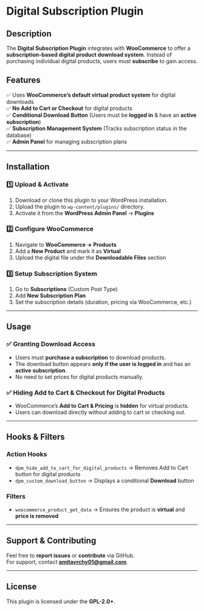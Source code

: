 # Digital Subscription Plugin

## Description
The **Digital Subscription Plugin** integrates with **WooCommerce** to offer a **subscription-based digital product download system**. Instead of purchasing individual digital products, users must **subscribe** to gain access.  

## Features
✅ Uses **WooCommerce’s default virtual product system** for digital downloads  
✅ **No Add to Cart or Checkout** for digital products  
✅ **Conditional Download Button** (Users must be **logged in** & have an **active subscription**)  
✅ **Subscription Management System** (Tracks subscription status in the database)  
✅ **Admin Panel** for managing subscription plans  

---

## Installation

### 1️⃣ Upload & Activate
1. Download or clone this plugin to your WordPress installation.  
2. Upload the plugin to `wp-content/plugins/` directory.  
3. Activate it from the **WordPress Admin Panel** → **Plugins**  

### 2️⃣ Configure WooCommerce  
1. Navigate to **WooCommerce → Products**  
2. Add a **New Product** and mark it as **Virtual**  
3. Upload the digital file under the **Downloadable Files** section  

### 3️⃣ Setup Subscription System  
1. Go to **Subscriptions** (Custom Post Type)  
2. Add **New Subscription Plan**  
3. Set the subscription details (duration, pricing via WooCommerce, etc.)  

---

## Usage

### ✅ **Granting Download Access**
- Users must **purchase a subscription** to download products.  
- The download button appears **only if the user is logged in** and has an **active subscription**.  
- No need to set prices for digital products manually.  

### ✅ **Hiding Add to Cart & Checkout for Digital Products**
- WooCommerce’s **Add to Cart & Pricing** is **hidden** for virtual products.  
- Users can download directly without adding to cart or checking out.  

---

## Hooks & Filters

### **Action Hooks**
- `dpm_hide_add_to_cart_for_digital_products` → Removes Add to Cart button for digital products  
- `dpm_custom_download_button` → Displays a conditional **Download** button  

### **Filters**
- `woocommerce_product_get_data` → Ensures the product is **virtual** and **price is removed**  

---

## Support & Contributing
Feel free to **report issues** or **contribute** via GitHub.  
For support, contact **amitavrchy01@gmail.com**.  

---

## License
This plugin is licensed under the **GPL-2.0+**.  

